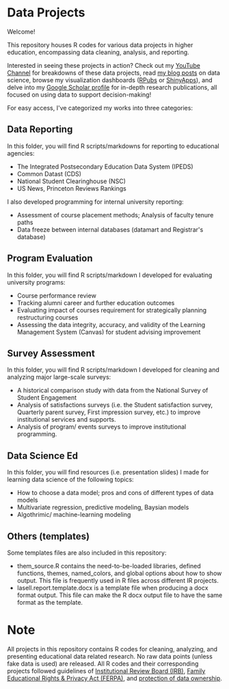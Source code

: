 # Data Projects
Welcome!

This repository houses R codes for various data projects in higher education, encompassing data cleaning, analysis, and reporting.

Interested in seeing these projects in action? Check out my [YouTube Channel](https://www.youtube.com/@linlishareresearch) for breakdowns of these data projects, read [my blog posts](https://medium.com/@dr.linli.zhou) on data science, browse my visualization dashboards ([RPubs](https://rpubs.com/llz1722) or [ShinyApps](https://ym205k-linli.shinyapps.io/FacultyTenureAnalysis/)), and delve into my [Google Scholar profile](https://scholar.google.com/citations?user=NT9WnLoAAAAJ&hl=en) for in-depth research publications, all focused on using data to support decision-making!

For easy access, I've categorized my works into three categories:

## Data Reporting
In this folder, you will find R scripts/markdowns for reporting to educational agencies:
- The Integrated Postsecondary Education Data System (IPEDS)
- Common Datast (CDS)
- National Student Clearinghouse (NSC)
- US News, Princeton Reviews Rankings

I also developed programming for internal university reporting:
- Assessment of course placement methods; Analysis of faculty tenure paths
- Data freeze between internal databases (datamart and Registrar's database)

## Program Evaluation
In this folder, you will find R scripts/markdown I developed for evaluating university programs:
- Course performance review
- Tracking alumni career and further education outcomes
- Evaluating impact of courses requirement for strategically planning restructuring courses
- Assessing the data integrity, accuracy, and validity of the Learning Management System (Canvas) for student advising improvement

## Survey Assessment
In this folder, you will find R scripts/markdown I developed for cleaning and analyzing major large-scale surveys:
- A historical comparison study with data from the National Survey of Student Engagement
- Analysis of satisfactions surveys (i.e. the Student satisfaction survey, Quarterly parent survey, First impression survey, etc.) to improve institutional services and supports.
- Analysis of program/ events surveys to improve institutional programming. 

## Data Science Ed
In this folder, you will find resources (i.e. presentation slides) I made for learning data science of the following topics:
- How to choose a data model; pros and cons of different types of data models
- Multivariate regression, predictive modeling, Baysian models
- Algothrimic/ machine-learning modeling

## Others (templates)
Some templates files are also included in this repository:

- them_source.R contains the need-to-be-loaded libraries, defined functions, themes, named_colors, and global options about how to show output. This file is frequently used in R files across different IR projects. 
- lasell.report.template.docx is a template file when producing a docx format output. This file can make the R docx output file to have the same format as the template. 

# Note
All projects in this repository contains R codes for cleaning, analyzing, and presenting educational data related research. No raw data points (unless fake data is used) are released. All R codes and their corresponding projects followed guidelines of [Institutional Review Board (IRB)](https://irb.research.chop.edu/criteria-irb-approval), [Family Educational Rights & Privacy Act (FERPA)](https://www.jhsph.edu/offices-and-services/student-affairs/ferpa.html#:~:text=What%20is%20FERPA%3F,of%20information%20from%20the%20records.), and [protection of data ownership](https://www.techopedia.com/definition/29059/data-ownership#:~:text=Explains%20Data%20Ownership-,What%20Does%20Data%20Ownership%20Mean%3F,implemented%20by%20the%20data%20owner.).
